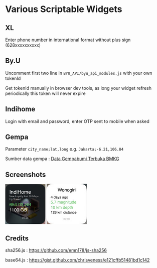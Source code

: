 # Various Scriptable Widgets
## XL
Enter phone number in international format without plus sign (628xxxxxxxxxx)
## By.U
Uncomment first two line in `BYU_API/byu_api_modules.js` with your own tokenId

Get tokenId manually in browser dev tools, as long your widget refresh periodically this token will never expire
## Indihome
Login with email and password, enter OTP sent to mobile when asked
## Gempa
Parameter `city_name;lat,long` e.g. `Jakarta;-6.21,106.84`

Sumber data gempa : [Data Gempabumi Terbuka BMKG](https://data.bmkg.go.id/gempabumi/)
## Screenshots
![Indihome Widget](screenshots/indihome_widget.jpg)
![Gempa](screenshots/gempa_widget.jpg)
## Credits
sha256.js : https://github.com/emn178/js-sha256

base64.js : https://gist.github.com/chrisveness/e121cffb51481bd1c142

